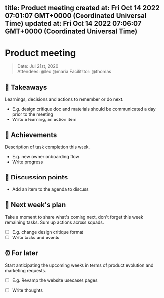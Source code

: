 
title: Product meeting
created at: Fri Oct 14 2022 07:01:07 GMT+0000 (Coordinated Universal Time)
updated at: Fri Oct 14 2022 07:06:07 GMT+0000 (Coordinated Universal Time)
---

# Product meeting

> Date: Jul 21st, 2020  
> Attendees: @leo @maria
> Facilitator: @thomas

## 📝 Takeaways

Learnings, decisions and actions to remember or do next.

-   E.g. design critique doc and materials should be communicated a day prior to the meeting
-   Write a learning, an action item

## 🙌 Achievements

Description of task completion this week.

-   E.g. new owner onboarding flow
-   Write progress

## 💬 Discussion points

-   Add an item to the agenda to discuss

## 👊 Next week's plan

Take a moment to share what's coming next, don't forget this week remaining tasks. Sum up actions across squads.

-   [ ] E.g. change design critique format
-   [ ] Write tasks and events

## ⏰ For later

Start anticipating the upcoming weeks in terms of product evolution and marketing requests.

-   [ ] E.g. Revamp the website usecases pages
-   [ ] Write thoughts

          